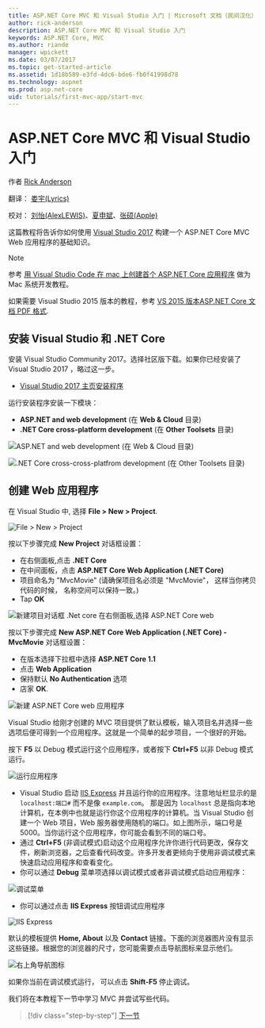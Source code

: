 ```yaml
---
title: ASP.NET Core MVC 和 Visual Studio 入门 | Microsoft 文档（民间汉化）
author: rick-anderson
description: ASP.NET Core MVC 和 Visual Studio 入门
keywords: ASP.NET Core, MVC
ms.author: riande
manager: wpickett
ms.date: 03/07/2017
ms.topic: get-started-article
ms.assetid: 1d18b589-e3fd-4dc6-bde6-fb0f41998d78
ms.technology: aspnet
ms.prod: asp.net-core
uid: tutorials/first-mvc-app/start-mvc
---
```

# ASP.NET Core MVC 和 Visual Studio 入门

作者 [Rick Anderson](https://twitter.com/RickAndMSFT)

翻译： [娄宇(Lyrics)](https://github.com/xbuilder) 

校对： [刘怡(AlexLEWIS)](https://github.com/alexinea)、[夏申斌](https://github.com/xiashenbin)、[张硕(Apple)](#)  

这篇教程将告诉你如何使用 [Visual Studio 2017](https://www.visualstudio.com/) 构建一个 ASP.NET Core MVC Web 应用程序的基础知识。


> [!NOTE]
> 参考 [用 Visual Studio Code 在 mac 上创建首个 ASP.NET Core 应用程序](../your-first-mac-aspnet.md) 做为 Mac 系统开发教程。

如果需要 Visual Studio 2015 版本的教程，参考 [VS 2015 版本ASP.NET Core 文档 PDF 格式](https://github.com/aspnet/Docs/blob/master/aspnetcore/common/_static/aspnet-core-project-json.pdf).

## 安装 Visual Studio 和 .NET Core

安装 Visual Studio Community 2017。选择社区版下载。如果你已经安装了 Visual Studio 2017 ，略过这一步。

  * [Visual Studio 2017 主页安装程序](https://www.visualstudio.com/en-us/visual-studio-homepage-vs.aspx)

运行安装程序安装一下模块：
 - **ASP.NET and web development** (在 **Web & Cloud** 目录)
 - **.NET Core cross-platform development** (在 **Other Toolsets** 目录)

![**ASP.NET and web development** (在 **Web & Cloud** 目录)](start-mvc/_static/web_workload.png)

![**.NET Core cross-cross-platfrom development** (在 **Other Toolsets** 目录)](start-mvc/_static/x_plat_wl.png)


## 创建 Web 应用程序

在 Visual Studio 中, 选择  **File > New > Project**.

![File > New > Project](start-mvc/_static/alt_new_project.png)

按以下步骤完成  **New Project** 对话框设置：

* 在右侧面板,点击 **.NET Core**
* 在中间面板，点击 **ASP.NET Core Web Application (.NET Core)**
* 项目命名为 "MvcMovie" (请确保项目名必须是 "MvcMovie"， 这样当你拷贝代码的时候， 名称空间可以保持一致。)
* Tap **OK**

![新建项目对话框  .Net core 在右侧面板,选择 ASP.NET Core web ](start-mvc/_static/new_project2.png)

按以下步骤完成  **New ASP.NET Core Web Application (.NET Core) - MvcMovie** 对话框设置：

* 在版本选择下拉框中选择 **ASP.NET Core 1.1**
* 点击 **Web Application**
* 保持默认 **No Authentication** 选项
* 店家 **OK**.

![新建 ASP.NET Core web 应用程序](start-mvc/_static/p3.png)

Visual Studio 给刚才创建的 MVC 项目提供了默认模板，输入项目名并选择一些选项后便可得到一个应用程序。这就是一个简单的起步项目，一个很好的开始。

按下 **F5** 以 Debug 模式运行这个应用程序，或者按下 **Ctrl+F5** 以非 Debug 模式运行。
<!-- These images are also used by uid: tutorials/first-mvc-app-xplat/start-mvc -->
![运行应用程序](start-mvc/_static/1.png)

* Visual Studio 启动 [IIS Express](http://www.iis.net/learn/extensions/introduction-to-iis-express/iis-express-overview) 并且运行你的应用程序。注意地址栏显示的是 `localhost:端口#` 而不是像 `example.com`。 那是因为 `localhost`  总是指向本地计算机，在本例中也就是运行你这个应用程序的计算机。当 Visual Studio 创建一个 Web 项目，Web 服务器使用随机的端口。如上图所示，端口号是 5000。当你运行这个应用程序，你可能会看到不同的端口号。
* 通过 **Ctrl+F5** (非调试模式)启动这个应用程序允许你进行代码更改，保存文件，刷新浏览器，之后查看代码改变。许多开发者更倾向于使用非调试模式来快速启动应用程序和查看变化。
* 你可以通过 **Debug** 菜单项选择以调试模式或者非调试模式启动应用程序：

![调试菜单](start-mvc/_static/debug_menu.png)

* 你可以通过点击 **IIS Express** 按钮调试应用程序

![IIS Express](start-mvc/_static/iis_express.png)

默认的模板提供  **Home, About** 以及 **Contact** 链接。下面的浏览器图片没有显示这些链接。根据您的浏览器的尺寸，您可能需要点击导航图标来显示他们。

![右上角导航图标](start-mvc/_static/2.png)

如果你当前在调试模式运行， 可以点击 **Shift-F5** 停止调试。

我们将在本教程下一节中学习 MVC 并尝试写些代码。

>[!div class="step-by-step"]
[下一节](adding-controller.md)  
